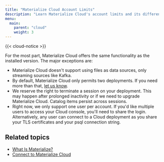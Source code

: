 ```yaml
---
title: "Materialize Cloud Account Limits"
description: "Learn Materialize Cloud's account limits and its differences from the installed version."
menu:
  main:
    parent: "cloud"
    weight: 3
---
```


{{< cloud-notice >}}

For the most part, Materialize Cloud offers the same functionality as the installed version. The major exceptions are:

* Materialize Cloud doesn't support using files as data sources, only streaming sources like Kafka.
* By default, Materialize Cloud only permits two deployments. If you need more than that, [let us know](../support).
* We reserve the right to terminate a session on your deployment. This may happen after prolonged inactivity or if we need to upgrade Materialize Cloud. Catalog items persist across sessions.
* Right now, we only support one user per account. If you'd like multiple users to access your Cloud console, you'll need to share the login. Alternatively, any user can connect to a Cloud deployment as you share your TLS certificates and your psql connection string.

## Related topics

* [What Is Materialize?](/overview/what-is-materialize)
* [Connect to Materialize Cloud](../connect-to-materialize-cloud)
